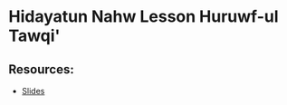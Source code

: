 # Hidayatun Nahw Lesson  Huruwf-ul Tawqi' 



## Resources:
- [Slides](https://github.com/arshare/resources_balagha_pdfs)
